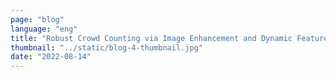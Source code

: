 ```yaml
---
page: "blog"
language: "eng"
title: "Robust Crowd Counting via Image Enhancement and Dynamic Feature Selection"
thumbnail: "../static/blog-4-thumbnail.jpg"
date: "2022-08-14"
---
```


